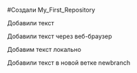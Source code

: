 ﻿#Создали My_First_Repository

Добавили текст

Добавили текст через веб-браузер

Добавим текст локально

Добавили текст в новой ветке newbranch